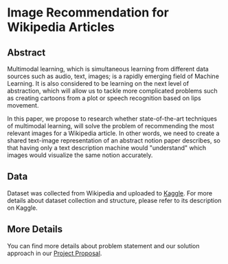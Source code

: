 # Image Recommendation for Wikipedia Articles
## Abstract
Multimodal learning, which is simultaneous learning from different data sources such as audio, text, images; is a rapidly emerging field of Machine Learning. It is also considered to be learning on the next level of abstraction, which will allow us to tackle more complicated problems such as creating cartoons from a plot or speech recognition based on lips movement. 

In this paper, we propose to research whether state-of-the-art techniques of multimodal learning, will solve the problem of recommending the most relevant images for a Wikipedia article. In other words, we need to create a shared text-image representation of an abstract notion paper describes, so that having only a text description machine would "understand" which images would visualize the same notion accurately. 
## Data
Dataset was collected from Wikipedia and uploaded to [Kaggle](https://www.kaggle.com/jacksoncrow/wiki-articles-multimodal). For more details about dataset collection and structure, please refer to its description on Kaggle.
## More Details
You can find more details about problem statement and our solution approach in our [Project Proposal](https://github.com/OlehOnyshchak/WikiImageRecommendation/blob/master/Papers/Project_Proposal/paper.pdf).
